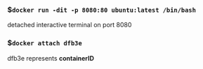 ### $`docker run -dit -p 8080:80 ubuntu:latest /bin/bash`
detached interactive terminal on port 8080  
  
### $`docker attach dfb3e`
dfb3e represents __containerID__
    
